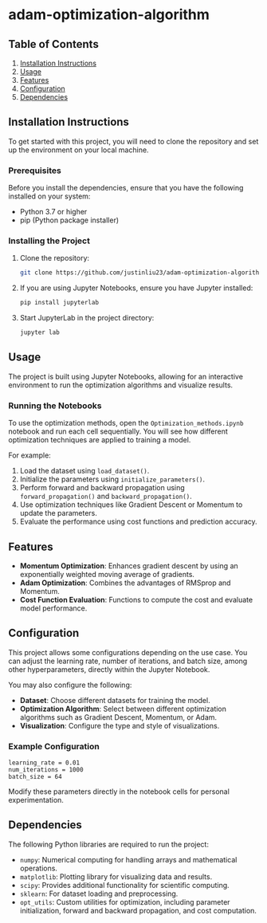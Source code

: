 # adam-optimization-algorithm

 ## Table of Contents

1. [Installation Instructions](#installation-instructions)
2. [Usage](#usage)
3. [Features](#features)
4. [Configuration](#configuration)
5. [Dependencies](#dependencies)

## Installation Instructions

To get started with this project, you will need to clone the repository and set up the environment on your local machine.

### Prerequisites

Before you install the dependencies, ensure that you have the following installed on your system:

- Python 3.7 or higher
- pip (Python package installer)

### Installing the Project

1. Clone the repository:

   ```bash
   git clone https://github.com/justinliu23/adam-optimization-algorithm.git
   ```

2. If you are using Jupyter Notebooks, ensure you have Jupyter installed:

   ```bash
   pip install jupyterlab
   ```

3. Start JupyterLab in the project directory:

   ```bash
   jupyter lab
   ```

## Usage

The project is built using Jupyter Notebooks, allowing for an interactive environment to run the optimization algorithms and visualize results.

### Running the Notebooks

To use the optimization methods, open the `Optimization_methods.ipynb` notebook and run each cell sequentially. You will see how different optimization techniques are applied to training a model.

For example:

1. Load the dataset using `load_dataset()`.
2. Initialize the parameters using `initialize_parameters()`.
3. Perform forward and backward propagation using `forward_propagation()` and `backward_propagation()`.
4. Use optimization techniques like Gradient Descent or Momentum to update the parameters.
5. Evaluate the performance using cost functions and prediction accuracy.

## Features

- **Momentum Optimization**: Enhances gradient descent by using an exponentially weighted moving average of gradients.
- **Adam Optimization**: Combines the advantages of RMSprop and Momentum.
- **Cost Function Evaluation**: Functions to compute the cost and evaluate model performance.

## Configuration

This project allows some configurations depending on the use case. You can adjust the learning rate, number of iterations, and batch size, among other hyperparameters, directly within the Jupyter Notebook.

You may also configure the following:

- **Dataset**: Choose different datasets for training the model.
- **Optimization Algorithm**: Select between different optimization algorithms such as Gradient Descent, Momentum, or Adam.
- **Visualization**: Configure the type and style of visualizations.

### Example Configuration

```
learning_rate = 0.01
num_iterations = 1000
batch_size = 64
```

Modify these parameters directly in the notebook cells for personal experimentation.

## Dependencies

The following Python libraries are required to run the project:

- `numpy`: Numerical computing for handling arrays and mathematical operations.
- `matplotlib`: Plotting library for visualizing data and results.
- `scipy`: Provides additional functionality for scientific computing.
- `sklearn`: For dataset loading and preprocessing.
- `opt_utils`: Custom utilities for optimization, including parameter initialization, forward and backward propagation, and cost computation.
